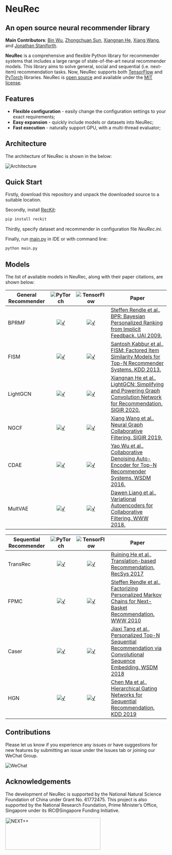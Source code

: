 # NeuRec

## An open source neural recommender library

**Main Contributors**: [Bin Wu](https://github.com/wubinzzu), [Zhongchuan Sun](https://github.com/ZhongchuanSun), [Xiangnan He](http://staff.ustc.edu.cn/~hexn/), [Xiang Wang](https://xiangwang1223.github.io), and [Jonathan Staniforth](https://github.com/jonathanstaniforth).

**NeuRec** is a comprehensive and flexible Python library for recommender systems that includes a large range of state-of-the-art neural recommender models.
This library aims to solve general, social and sequential (i.e. next-item) recommendation tasks.
Now, NeuRec supports both [TensorFlow](https://www.tensorflow.org/) and [PyTorch](https://pytorch.org/) libraries.
NeuRec is [open source](https://opensource.org) and available under the [MIT license](https://opensource.org/licenses/MIT).

## Features

- **Flexible configuration** - easily change the configuration settings to your exact requirements;
- **Easy expansion** - quickly include models or datasets into NeuRec;
- **Fast execution** - naturally support GPU, with a multi-thread evaluator;

## Architecture

The architecture of NeuRec is shown in the below:

![Architecture](./doc/img/architecture.svg)

## Quick Start

Firstly, download this repository and unpack the downloaded source to a suitable location.

Secondly, install [RecKit](https://github.com/ZhongchuanSun/reckit):

```bash
pip install reckit
```

Thirdly, specify dataset and recommender in configuration file *NeuRec.ini*.

Finally, run [main.py](./main.py) in IDE or with command line:

```bash
python main.py
```

## Models

[check_mark]:./doc/img/check_mark.svg
[tensorflow_logo]:./doc/img/tensorflow_logo.svg
[pytorch_logo]:./doc/img/pytorch_logo.svg

The list of available models in NeuRec, along with their paper citations, are shown below:

| General Recommender | ![PyTorch][pytorch_logo] | ![TensorFlow][tensorflow_logo] | Paper                                                                   |
|---|:-:|:-:|---|
| BPRMF     |   [![√][check_mark]](./model/general_recommender/pytorch/MF.py)   | [![√][check_mark]](./model/general_recommender/tensorflow/MF.py)  | [Steffen Rendle et al., BPR: Bayesian Personalized Ranking from Implicit Feedback. UAI 2009.](https://dl.acm.org/doi/10.5555/1795114.1795167)    |
|  FISM    |   [![√][check_mark]](./model/general_recommender/pytorch/FISM.py)   | [![√][check_mark]](./model/general_recommender/tensorflow/FISM.py)  | [Santosh Kabbur et al., FISM: Factored Item Similarity Models for Top-N Recommender Systems. KDD 2013.](https://dl.acm.org/doi/10.1145/2487575.2487589)    |
| LightGCN |   [![√][check_mark]](./model/general_recommender/pytorch/LightGCN.py)   | [![√][check_mark]](./model/general_recommender/tensorflow/LightGCN.py)  | [Xiangnan He et al., LightGCN: Simplifying and Powering Graph Convolution Network for Recommendation. SIGIR 2020.](https://dl.acm.org/doi/10.1145/3397271.3401063)    |
| NGCF |   [![√][check_mark]](./model/general_recommender/pytorch/NGCF.py)   | [![√][check_mark]](./model/general_recommender/tensorflow/NGCF.py)  | [Xiang Wang et al., Neural Graph Collaborative Filtering. SIGIR 2019.](https://dl.acm.org/doi/10.1145/3331184.3331267)    |
| CDAE |   [![√][check_mark]](./model/general_recommender/pytorch/CDAE.py)   | [![√][check_mark]](./model/general_recommender/tensorflow/CDAE.py) | [Yao Wu et al., Collaborative Denoising Auto-Encoder for Top-N Recommender Systems. WSDM 2016.](https://dl.acm.org/doi/10.1145/2835776.2835837)    |
| MultVAE |   [![√][check_mark]](./model/general_recommender/pytorch/MultVAE.py)   | [![√][check_mark]](./model/general_recommender/tensorflow/MultVAE.py) | [Dawen Liang et al., Variational Autoencoders for Collaborative Filtering. WWW 2018.](https://dl.acm.org/doi/10.1145/3178876.3186150)    |

| Sequential Recommender | ![PyTorch][pytorch_logo] | ![TensorFlow][tensorflow_logo] | Paper                                                                   |
|---|:-:|:-:|---|
| TransRec |  [![√][check_mark]](./model/sequential_recommender/pytorch/TransRec.py) | [![√][check_mark]](./model/sequential_recommender/tensorflow/TransRec.py)  | [Ruining He et al., Translation-based Recommendation. RecSys 2017](https://dl.acm.org/doi/10.1145/3109859.3109882)  |
|   FPMC   |  [![√][check_mark]](./model/sequential_recommender/pytorch/FPMC.py) | [![√][check_mark]](./model/sequential_recommender/tensorflow/FPMC.py)  | [Steffen Rendle et al., Factorizing Personalized Markov Chains for Next-Basket Recommendation. WWW 2010](https://dl.acm.org/doi/10.1145/1772690.1772773)  |
|   Caser  |  [![√][check_mark]](./model/sequential_recommender/pytorch/Caser.py) | [![√][check_mark]](./model/sequential_recommender/tensorflow/Caser.py)  | [Jiaxi Tang et al., Personalized Top-N Sequential Recommendation via Convolutional Sequence Embedding. WSDM 2018](https://dl.acm.org/doi/10.1145/3159652.3159656)  |
|   HGN  |  [![√][check_mark]](./model/sequential_recommender/pytorch/HGN.py) | [![√][check_mark]](./model/sequential_recommender/tensorflow/HGN.py)  | [Chen Ma et al., Hierarchical Gating Networks for Sequential Recommendation. KDD 2019](https://dl.acm.org/doi/10.1145/3292500.3330984)  |

<!-- | Social Recommender | ![PyTorch][pytorch_logo] | ![TensorFlow][tensorflow_logo] | Paper                                                                   |
|---|:-:|:-:|---|
|      |     |      |      | -->

## Contributions

Please let us know if you experience any issues or have suggestions for new features by submitting an issue under the Issues tab or joining our WeChat Group.

![WeChat](./doc/img/WeChat_QR_Code_256.jpg)

## Acknowledgements

The development of NeuRec is supported by the National Natural Science
Foundation of China under Grant No. 61772475. This project is also supported by the National Research Foundation, Prime Minister’s Office, Singapore under its IRC@Singapore Funding Initiative.

<img src="./doc/img/next.png" width = "297" height = "100" alt="NEXT++" align=center />
